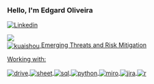 ### Hello, I'm Edgard Oliveira
[![Linkedin](https://img.shields.io/badge/LinkedIn-0077B5?style=for-the-badge&logo=linkedin&logoColor=white)](https://www.linkedin.com/in/oliveiraedgard/)
<div>
<a href="https://www.linkedin.com/in/oliveiraedgard/">
<img heigh="180em" src="https://github-readme-stats.vercel.app/api?username=oliveiraedgard&show_icons=true&theme=transparent">

</div>
  <img align="center" alt="kuaishou" src="https://img.shields.io/static/v1?style=for-the-badge&message=Kuaishou&color=FF4906&logo=Kuaishou&logoColor=FFFFFF&label=" /> Emerging Threats and Risk Mitigation

Working with:
<div style="display: inline_block">
  <img align="center" alt="drive" src="https://img.shields.io/static/v1?style=for-the-badge&message=Google+Drive&color=4285F4&logo=Google+Drive&logoColor=FFFFFF&label=" />
    <img align="center" alt="sheet" src="https://img.shields.io/static/v1?style=for-the-badge&message=Google+Sheets&color=34A853&logo=Google+Sheets&logoColor=FFFFFF&label=" />
  <img align="center" alt="sql" src="https://img.shields.io/badge/MySQL-00000F?style=for-the-badge&logo=mysql&logoColor=white" />
  <img align="center" alt="python" src="https://img.shields.io/badge/Python-14354C?style=for-the-badge&logo=python&logoColor=white" />
  <img align="center" alt="miro" src="https://img.shields.io/badge/Miro-050038?style=for-the-badge&logo=Miro&logoColor=white" />
  <img align="center" alt="jira" src="https://img.shields.io/badge/Jira-0052CC?style=for-the-badge&logo=Jira&logoColor=white" />
  <img align="center" alt="r" src="https://img.shields.io/badge/R-276DC3?style=for-the-badge&logo=r&logoColor=white" />

</div><br/>
